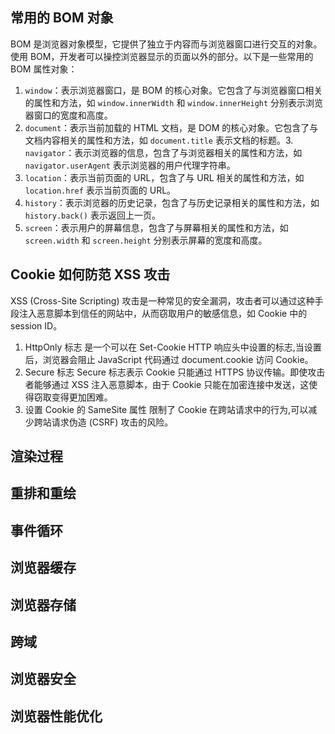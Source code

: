 ## 常用的 BOM 对象
BOM 是浏览器对象模型，它提供了独立于内容而与浏览器窗口进行交互的对象。使用 BOM，开发者可以操控浏览器显示的页面以外的部分。以下是一些常用的 BOM 属性对象：

1. `window`：表示浏览器窗口，是 BOM 的核心对象。它包含了与浏览器窗口相关的属性和方法，如 `window.innerWidth` 和 `window.innerHeight` 分别表示浏览器窗口的宽度和高度。
2. `document`：表示当前加载的 HTML 文档，是 DOM 的核心对象。它包含了与文档内容相关的属性和方法，如 `document.title` 表示文档的标题。3. `navigator`：表示浏览器的信息，包含了与浏览器相关的属性和方法，如 `navigator.userAgent` 表示浏览器的用户代理字符串。
4. `location`：表示当前页面的 URL，包含了与 URL 相关的属性和方法，如 `location.href` 表示当前页面的 URL。
5. `history`：表示浏览器的历史记录，包含了与历史记录相关的属性和方法，如 `history.back()` 表示返回上一页。
6. `screen`：表示用户的屏幕信息，包含了与屏幕相关的属性和方法，如 `screen.width` 和 `screen.height` 分别表示屏幕的宽度和高度。

## Cookie 如何防范 XSS 攻击
XSS (Cross-Site Scripting) 攻击是一种常见的安全漏洞，攻击者可以通过这种手段注入恶意脚本到信任的网站中，从而窃取用户的敏感信息，如 Cookie 中的 session ID。
1. HttpOnly 标志
是一个可以在 Set-Cookie HTTP 响应头中设置的标志,当设置后，浏览器会阻止 JavaScript 代码通过 document.cookie 访问 Cookie。
2. Secure 标志
Secure 标志表示 Cookie 只能通过 HTTPS 协议传输。即使攻击者能够通过 XSS 注入恶意脚本，由于 Cookie 只能在加密连接中发送，这使得窃取变得更加困难。
3. 设置 Cookie 的 SameSite 属性
限制了 Cookie 在跨站请求中的行为,可以减少跨站请求伪造 (CSRF) 攻击的风险。

## 渲染过程
## 重排和重绘
## 事件循环
## 浏览器缓存
## 浏览器存储
## 跨域
## 浏览器安全
## 浏览器性能优化